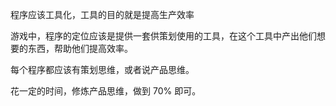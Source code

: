 程序应该工具化，工具的目的就是提高生产效率

游戏中，程序的定位应该是提供一套供策划使用的工具，在这个工具中产出他们想要的东西，帮助他们提高效率。

每个程序都应该有策划思维，或者说产品思维。

花一定的时间，修炼产品思维，做到 70% 即可。
